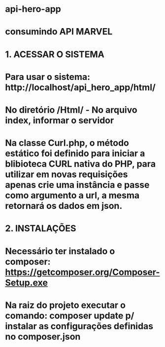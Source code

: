 # api-hero-app

# consumindo API MARVEL

# 1. ACESSAR O SISTEMA

# Para usar o sistema: http://localhost/api_hero_app/html/

# No diretório /Html/ - No arquivo index, informar o servidor

# Na classe Curl.php, o método estático foi definido para iniciar a blibioteca CURL nativa do PHP, para utilizar em novas requisições apenas crie uma instância e passe como argumento a url, a mesma retornará os dados em json.

# 2. INSTALAÇÕES

# Necessário ter instalado o composer: https://getcomposer.org/Composer-Setup.exe

# Na raiz do projeto executar o comando: composer update p/ instalar as configurações definidas no composer.json
